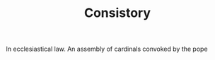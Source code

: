 ---
title: Consistory
letter: C
permalink: "/definitions/bld-consistory.html"
body: In ecclesiastical law. An assembly of cardinals convoked by the pope
published_at: '2018-07-07'
source: Black's Law Dictionary 2nd Ed (1910)
layout: post
---